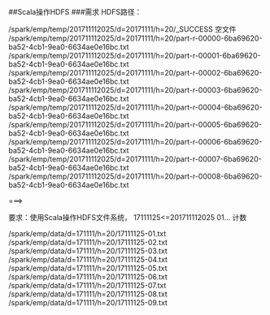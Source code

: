 ##Scala操作HDFS
###需求
HDFS路径：

/spark/emp/temp/201711112025/d=20171111/h=20/_SUCCESS  空文件
/spark/emp/temp/201711112025/d=20171111/h=20/part-r-00000-6ba69620-ba52-4cb1-9ea0-6634ae0e16bc.txt
/spark/emp/temp/201711112025/d=20171111/h=20/part-r-00001-6ba69620-ba52-4cb1-9ea0-6634ae0e16bc.txt
/spark/emp/temp/201711112025/d=20171111/h=20/part-r-00002-6ba69620-ba52-4cb1-9ea0-6634ae0e16bc.txt
/spark/emp/temp/201711112025/d=20171111/h=20/part-r-00003-6ba69620-ba52-4cb1-9ea0-6634ae0e16bc.txt
/spark/emp/temp/201711112025/d=20171111/h=20/part-r-00004-6ba69620-ba52-4cb1-9ea0-6634ae0e16bc.txt
/spark/emp/temp/201711112025/d=20171111/h=20/part-r-00005-6ba69620-ba52-4cb1-9ea0-6634ae0e16bc.txt
/spark/emp/temp/201711112025/d=20171111/h=20/part-r-00006-6ba69620-ba52-4cb1-9ea0-6634ae0e16bc.txt
/spark/emp/temp/201711112025/d=20171111/h=20/part-r-00007-6ba69620-ba52-4cb1-9ea0-6634ae0e16bc.txt
/spark/emp/temp/201711112025/d=20171111/h=20/part-r-00008-6ba69620-ba52-4cb1-9ea0-6634ae0e16bc.txt

===>

要求：使用Scala操作HDFS文件系统， 17111125<=201711112025  01...  计数

/spark/emp/data/d=171111/h=20/17111125-01.txt
/spark/emp/data/d=171111/h=20/17111125-02.txt
/spark/emp/data/d=171111/h=20/17111125-03.txt
/spark/emp/data/d=171111/h=20/17111125-04.txt
/spark/emp/data/d=171111/h=20/17111125-05.txt
/spark/emp/data/d=171111/h=20/17111125-06.txt
/spark/emp/data/d=171111/h=20/17111125-07.txt
/spark/emp/data/d=171111/h=20/17111125-08.txt
/spark/emp/data/d=171111/h=20/17111125-09.txt